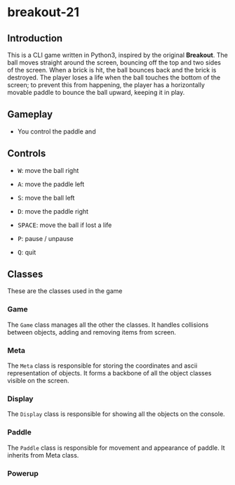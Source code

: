 # breakout-21
## Introduction
This is a CLI game written in Python3, inspired by the original **Breakout**. The ball moves straight around the screen, bouncing off the top and two sides of the screen. When a brick is hit, the ball bounces back and the brick is destroyed. The player loses a life when the ball touches the bottom of the screen; to prevent this from happening, the player has a horizontally movable paddle to bounce the ball upward, keeping it in play.  
## Gameplay
* You control the paddle and 


## Controls
- <kbd>W</kbd>: move the ball right 
- <kbd>A</kbd>: move the paddle left
- <kbd>S</kbd>: move the ball left
- <kbd>D</kbd>: move the paddle right

- <kbd>SPACE</kbd>: move the ball if lost a life
- <kbd>P</kbd>: pause / unpause
- <kbd>Q</kbd>: quit

## Classes
These are the classes used in the game
### Game
The `Game` class manages all the other the classes. It handles collisions between objects, adding and removing items from screen. 
### Meta
The `Meta` class is responsible for storing the coordinates and ascii representation of objects. It forms a backbone of all the object classes visible on the screen.
### Display
The `Display` class is responsible for showing all the objects on the console.

### Paddle 
The `Paddle` class is responsible for movement and appearance of paddle. It inherits from Meta class.

### Powerup

